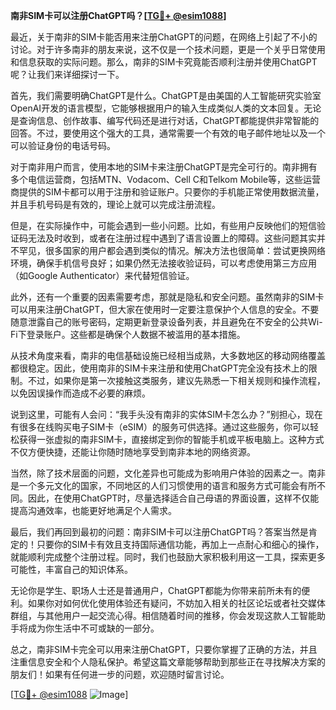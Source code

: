 **南非SIM卡可以注册ChatGPT吗？[[TG💪+ @esim1088](https://t.me/s/esim1088)]**

最近，关于南非的SIM卡能否用来注册ChatGPT的问题，在网络上引起了不小的讨论。对于许多南非的朋友来说，这不仅是一个技术问题，更是一个关乎日常使用和信息获取的实际问题。那么，南非的SIM卡究竟能否顺利注册并使用ChatGPT呢？让我们来详细探讨一下。

首先，我们需要明确ChatGPT是什么。ChatGPT是由美国的人工智能研究实验室OpenAI开发的语言模型，它能够根据用户的输入生成类似人类的文本回复。无论是查询信息、创作故事、编写代码还是进行对话，ChatGPT都能提供非常智能的回答。不过，要使用这个强大的工具，通常需要一个有效的电子邮件地址以及一个可以验证身份的电话号码。

对于南非用户而言，使用本地的SIM卡来注册ChatGPT是完全可行的。南非拥有多个电信运营商，包括MTN、Vodacom、Cell C和Telkom Mobile等，这些运营商提供的SIM卡都可以用于注册和验证账户。只要你的手机能正常使用数据流量，并且手机号码是有效的，理论上就可以完成注册流程。

但是，在实际操作中，可能会遇到一些小问题。比如，有些用户反映他们的短信验证码无法及时收到，或者在注册过程中遇到了语言设置上的障碍。这些问题其实并不罕见，很多国家的用户都会遇到类似的情况。解决方法也很简单：尝试更换网络环境，确保手机信号良好；如果仍然无法接收验证码，可以考虑使用第三方应用（如Google Authenticator）来代替短信验证。

此外，还有一个重要的因素需要考虑，那就是隐私和安全问题。虽然南非的SIM卡可以用来注册ChatGPT，但大家在使用时一定要注意保护个人信息的安全。不要随意泄露自己的账号密码，定期更新登录设备列表，并且避免在不安全的公共Wi-Fi下登录账户。这些都是确保个人数据不被滥用的基本措施。

从技术角度来看，南非的电信基础设施已经相当成熟，大多数地区的移动网络覆盖都很稳定。因此，使用南非的SIM卡来注册和使用ChatGPT完全没有技术上的限制。不过，如果你是第一次接触这类服务，建议先熟悉一下相关规则和操作流程，以免因误操作而造成不必要的麻烦。

说到这里，可能有人会问：“我手头没有南非的实体SIM卡怎么办？”别担心，现在有很多在线购买电子SIM卡（eSIM）的服务可供选择。通过这些服务，你可以轻松获得一张虚拟的南非SIM卡，直接绑定到你的智能手机或平板电脑上。这种方式不仅方便快捷，还能让你随时随地享受到南非本地的网络资源。

当然，除了技术层面的问题，文化差异也可能成为影响用户体验的因素之一。南非是一个多元文化的国家，不同地区的人们习惯使用的语言和服务方式可能会有所不同。因此，在使用ChatGPT时，尽量选择适合自己母语的界面设置，这样不仅能提高沟通效率，也能更好地满足个人需求。

最后，我们再回到最初的问题：南非SIM卡可以注册ChatGPT吗？答案当然是肯定的！只要你的SIM卡有效且支持国际通信功能，再加上一点耐心和细心的操作，就能顺利完成整个注册过程。同时，我们也鼓励大家积极利用这一工具，探索更多可能性，丰富自己的知识体系。

无论你是学生、职场人士还是普通用户，ChatGPT都能为你带来前所未有的便利。如果你对如何优化使用体验还有疑问，不妨加入相关的社区论坛或者社交媒体群组，与其他用户一起交流心得。相信随着时间的推移，你会发现这款人工智能助手将成为你生活中不可或缺的一部分。

总之，南非SIM卡完全可以用来注册ChatGPT，只要你掌握了正确的方法，并且注重信息安全和个人隐私保护。希望这篇文章能够帮助到那些正在寻找解决方案的朋友们！如果有任何进一步的问题，欢迎随时留言讨论。

[[TG💪+ @esim1088](https://t.me/s/esim1088) ![Image](https://i.postimg.cc/4NQfJmqS/Snipaste-2025-05-13-00-14-12.png)]